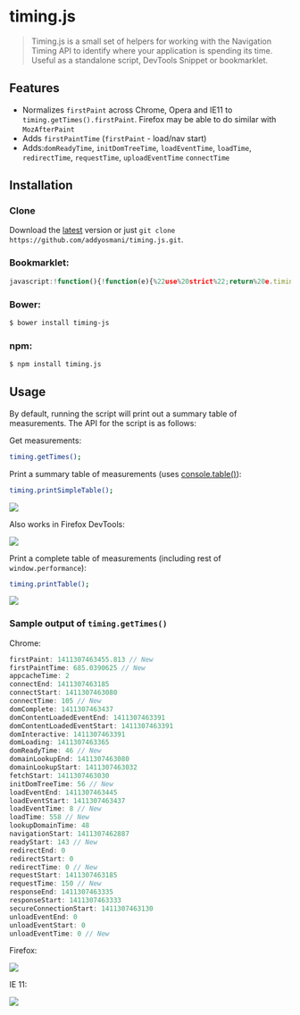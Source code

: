 timing.js
=========

> Timing.js is a small set of helpers for working with the Navigation Timing API to identify where your application is spending its time. Useful as a standalone script, DevTools Snippet or bookmarklet.

## Features

* Normalizes `firstPaint` across Chrome, Opera and IE11 to `timing.getTimes().firstPaint`. Firefox may be able to do similar with `MozAfterPaint`
* Adds `firstPaintTime` (`firstPaint` - load/nav start)
* Adds:`domReadyTime`, `initDomTreeTime`, `loadEventTime`, `loadTime`, `redirectTime`, `requestTime`, `uploadEventTime` `connectTime`

## Installation

### Clone

Download the [latest](https://github.com/addyosmani/timing.js/archive/master.zip) version or just `git clone https://github.com/addyosmani/timing.js.git`.

### Bookmarklet:

```javascript
javascript:!function(){!function(e){%22use%20strict%22;return%20e.timing=e.timing||{getTimes:function(t){var%20i=e.performance||e.webkitPerformance||e.msPerformance||e.mozPerformance,n=i.timing,r={},t=t||{};if(n){if(t%26%26!t.simple)for(var%20a%20in%20n)n.hasOwnProperty(a)%26%26(r[a]=n[a]);if(void%200===r.firstPaint){var%20o=0;e.chrome%26%26e.chrome.loadTimes%3F(o=1e3*e.chrome.loadTimes().firstPaintTime,r.firstPaintTime=o-1e3*e.chrome.loadTimes().startLoadTime):%22number%22==typeof%20e.performance.timing.msFirstPaint%26%26(o=e.performance.timing.msFirstPaint,r.firstPaintTime=o-e.performance.timing.navigationStart),t%26%26!t.simple%26%26(r.firstPaint=o)}r.loadTime=n.loadEventEnd-n.navigationStart,r.domReadyTime=n.domComplete-n.domInteractive,r.readyStart=n.fetchStart-n.navigationStart,r.redirectTime=n.redirectEnd-n.redirectStart,r.appcacheTime=n.domainLookupStart-n.fetchStart,r.unloadEventTime=n.unloadEventEnd-n.unloadEventStart,r.lookupDomainTime=n.domainLookupEnd-n.domainLookupStart,r.connectTime=n.connectEnd-n.connectStart,r.requestTime=n.responseEnd-n.requestStart,r.initDomTreeTime=n.domInteractive-n.responseEnd,r.loadEventTime=n.loadEventEnd-n.loadEventStart}return%20r},printTable:function(e){var%20t=[],i=this.getTimes(e);Object.keys(i).sort().forEach(function(e){t.push({label:e,ms:i[e],s:+(i[e]/1e3).toFixed(2)})}),console.table(t)},printSimpleTable:function(){this.printTable({simple:!0})}},timing.printSimpleTable()}(this)}();
```

### Bower:

```sh
$ bower install timing-js
```

### npm:

```sh
$ npm install timing.js
```

## Usage

By default, running the script will print out a summary table of measurements. The API for the script is as follows:

Get measurements:

```sh
timing.getTimes();
```

Print a summary table of measurements (uses [console.table()](https://plus.sandbox.google.com/+AddyOsmani/posts/PmTC5wwJVEc)):

```sh
timing.printSimpleTable();
```

![](http://i.imgur.com/nytLWK4.png)

Also works in Firefox DevTools:

![](http://i.imgur.com/jY3xHi3.png)

Print a complete table of measurements (including rest of `window.performance`):

```sh
timing.printTable();
```

![](http://i.imgur.com/C9eRQe9.png)


### Sample output of `timing.getTimes()`

Chrome:

```javascript
firstPaint: 1411307463455.813 // New
firstPaintTime: 685.0390625 // New
appcacheTime: 2
connectEnd: 1411307463185
connectStart: 1411307463080
connectTime: 105 // New
domComplete: 1411307463437
domContentLoadedEventEnd: 1411307463391
domContentLoadedEventStart: 1411307463391
domInteractive: 1411307463391
domLoading: 1411307463365
domReadyTime: 46 // New
domainLookupEnd: 1411307463080
domainLookupStart: 1411307463032
fetchStart: 1411307463030
initDomTreeTime: 56 // New
loadEventEnd: 1411307463445
loadEventStart: 1411307463437
loadEventTime: 8 // New
loadTime: 558 // New
lookupDomainTime: 48
navigationStart: 1411307462887
readyStart: 143 // New
redirectEnd: 0
redirectStart: 0
redirectTime: 0 // New
requestStart: 1411307463185
requestTime: 150 // New
responseEnd: 1411307463335
responseStart: 1411307463333
secureConnectionStart: 1411307463130
unloadEventEnd: 0
unloadEventStart: 0
unloadEventTime: 0 // New
```

Firefox:

![](http://i.imgur.com/Drr4A6B.png)

IE 11:

![](http://i.imgur.com/ekVHk3P.png)